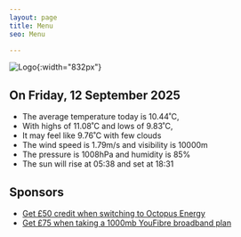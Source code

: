 ```yaml
---
layout: page
title: Menu
seo: Menu

---
```


![Logo](/images/logo.jpg){:width="832px"}

<!-- weather_marker starts -->
## On Friday, 12 September 2025

- The average temperature today is 10.44˚C,
- With highs of 11.08˚C and lows of 9.83˚C,
- It may feel like 9.76˚C with few clouds
- The wind speed is 1.79m/s and visibility is 10000m
- The pressure is 1008hPa and humidity is 85%
- The sun will rise at 05:38 and set at 18:31

<!-- weather_marker ends -->

## Sponsors

- [Get £50 credit when switching to Octopus Energy](https://bit.ly/3oD1nnS)
- [Get £75 when taking a 1000mb YouFibre broadband plan](https://aklam.io/91zWhU?)
